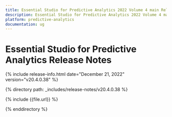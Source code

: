 ```yaml
---
title: Essential Studio for Predictive Analytics 2022 Volume 4 main Release Release Notes  
description: Essential Studio for Predictive Analytics 2022 Volume 4 main Release Release Notes  
platform: predictive-analytics
documentation: ug
---
```


# Essential Studio for Predictive Analytics  Release Notes  

{% include release-info.html date="December 21, 2022"  version="v20.4.0.38" %} 

{% directory path: _includes/release-notes/v20.4.0.38 %}

{% include {{file.url}} %}

{% enddirectory %}